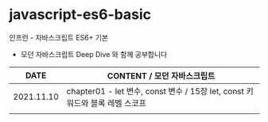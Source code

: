# javascript-es6-basic

인프런 - 자바스크립트 ES6+ 기본

- 모던 자바스크립트 Deep Dive 와 함께 공부합니다

| DATE       | CONTENT / 모던 자바스크립트                                           |
|------------|---------------------------------------------------------------|
| 2021.11.10 | chapter01 - let 변수, const 변수 / 15장  let, const 키워드와 블록 레벨 스코프 |
|            |                                                               |


